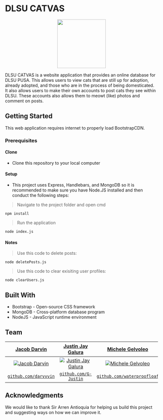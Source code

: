 # DLSU CATVAS
<p align="center">
<img  src="https://github.com/ccapdev1920T2/x22g4/blob/master/public/imgs/it.png"
width="160"  height="160">
</p>
DLSU CATVAS is a website application that provides an online database for DLSU PUSA. This allows users to view cats that are still up for adoption, already adopted, and those who are in the process of being domesticated. It also allows users to make their own accounts to post cats they see within DLSU. These accounts also allows them to meowt (like) photos and comment on posts.

## Getting Started
This web application requires internet to properly load BootstrapCDN.

### Prerequisites
#### Clone
- Clone this repository to your local computer

#### Setup
- This project uses Express, Handlebars, and MongoDB so it is recommended to make sure you have Node.JS installed and then conduct the following steps:
> Navigate to the project folder and open cmd
```shell
npm install
```
> Run the application
```shell
node index.js
```

#### Notes
> Use this code to delete posts:
```shell
node deletePosts.js
```
> Use this code to clear exisiting user profiles:
```shell
node clearUsers.js
```

## Built With
* Bootstrap - Open-source CSS framework
* MongoDB - Cross-platform database program
* NodeJS - JavaScript runtime environment 

## Team
| <a href="https://github.com/Darvvvin" target="_blank">**Jacob Darvin**</a> | <a href="https://github.com/G-Justin" target="_blank">**Justin Jay Galura**</a> | <a href="https://github.com/waterproofloaf" target="_blank">**Michele Gelvoleo**</a> |
| :---: |:---:| :---:|
| [![Jacob Darvin](https://avatars1.githubusercontent.com/u/29309542?v=3&s=200)](https://github.com/Darvvvin)    | [![Justin Jay Galura](https://avatars1.githubusercontent.com/u/27716956?v=3&s=200)](https://github.com/G-Justin) | [![Michele Gelvoleo](https://avatars1.githubusercontent.com/u/60908989?v=3&s=200)](https://github.com/waterproofloaf)  |
| <a href="https://github.com/Darvvvin" target="_blank">`github.com/darvvvin`</a> | <a href="https://github.com/G-Justin" target="_blank">`github.com/G-Justin`</a> | <a href="https://github.com/waterproofloaf" target="_blank">`github.com/waterproofloaf`</a> |


## Acknowledgments
We would like to thank Sir Arren Antioquia for helping us build this project and suggesting ways on how we can improve it. 


